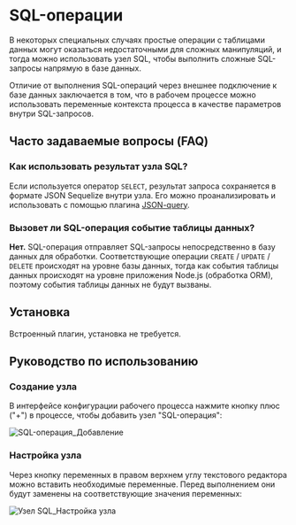# SQL-операции

В некоторых специальных случаях простые операции с таблицами данных могут оказаться недостаточными для сложных манипуляций, и тогда можно использовать узел SQL, чтобы выполнить сложные SQL-запросы напрямую в базе данных.

Отличие от выполнения SQL-операций через внешнее подключение к базе данных заключается в том, что в рабочем процессе можно использовать переменные контекста процесса в качестве параметров внутри SQL-запросов.

## Часто задаваемые вопросы (FAQ)

### Как использовать результат узла SQL?

Если используется оператор `SELECT`, результат запроса сохраняется в формате JSON Sequelize внутри узла. Его можно проанализировать и использовать с помощью плагина [JSON-query](/handbook/workflow/plugins/json-query).

### Вызовет ли SQL-операция событие таблицы данных?

**Нет.** SQL-операция отправляет SQL-запросы непосредственно в базу данных для обработки. Соответствующие операции `CREATE` / `UPDATE` / `DELETE` происходят на уровне базы данных, тогда как события таблицы данных происходят на уровне приложения Node.js (обработка ORM), поэтому события таблицы данных не будут вызваны.

## Установка

Встроенный плагин, установка не требуется.

## Руководство по использованию

### Создание узла

В интерфейсе конфигурации рабочего процесса нажмите кнопку плюс ("+") в процессе, чтобы добавить узел "SQL-операция":

![SQL-операция_Добавление](https://static-docs.nocobase.com/0ce40a226d7a5bf3717813e27da40e62.png)

### Настройка узла

Через кнопку переменных в правом верхнем углу текстового редактора можно вставить необходимые переменные. Перед выполнением они будут заменены на соответствующие значения переменных:

![Узел SQL_Настройка узла](https://static-docs.nocobase.com/98611dc13bcda04348bd0856561a7b04.png)
